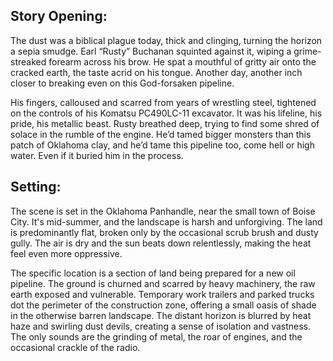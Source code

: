## Story Opening:

The dust was a biblical plague today, thick and clinging, turning the horizon a sepia smudge. Earl “Rusty” Buchanan squinted against it, wiping a grime-streaked forearm across his brow. He spat a mouthful of gritty air onto the cracked earth, the taste acrid on his tongue. Another day, another inch closer to breaking even on this God-forsaken pipeline.

His fingers, calloused and scarred from years of wrestling steel, tightened on the controls of his Komatsu PC490LC-11 excavator. It was his lifeline, his pride, his metallic beast. Rusty breathed deep, trying to find some shred of solace in the rumble of the engine. He’d tamed bigger monsters than this patch of Oklahoma clay, and he’d tame this pipeline too, come hell or high water. Even if it buried him in the process.

## Setting:

The scene is set in the Oklahoma Panhandle, near the small town of Boise City. It's mid-summer, and the landscape is harsh and unforgiving. The land is predominantly flat, broken only by the occasional scrub brush and dusty gully. The air is dry and the sun beats down relentlessly, making the heat feel even more oppressive.

The specific location is a section of land being prepared for a new oil pipeline. The ground is churned and scarred by heavy machinery, the raw earth exposed and vulnerable. Temporary work trailers and parked trucks dot the perimeter of the construction zone, offering a small oasis of shade in the otherwise barren landscape. The distant horizon is blurred by heat haze and swirling dust devils, creating a sense of isolation and vastness. The only sounds are the grinding of metal, the roar of engines, and the occasional crackle of the radio.
